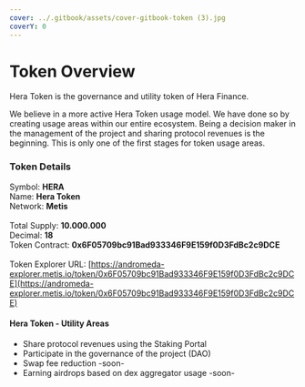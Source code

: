 ```yaml
---
cover: ../.gitbook/assets/cover-gitbook-token (3).jpg
coverY: 0
---
```


# Token Overview

Hera Token is the governance and utility token of Hera Finance.

We believe in a more active Hera Token usage model. We have done so by creating usage areas within our entire ecosystem. Being a decision maker in the management of the project and sharing protocol revenues is the beginning. This is only one of the first stages for token usage areas.

### Token Details

Symbol: **HERA**\
Name: **Hera Token**\
Network: **Metis**\
\
Total Supply: **10.000.000**\
Decimal: **18**\
Token Contract: **0x6F05709bc91Bad933346F9E159f0D3FdBc2c9DCE**\
\
Token Explorer URL: [https://andromeda-explorer.metis.io/token/0x6F05709bc91Bad933346F9E159f0D3FdBc2c9DCE](https://andromeda-explorer.metis.io/token/0x6F05709bc91Bad933346F9E159f0D3FdBc2c9DCE)

#### Hera Token - Utility Areas

* Share protocol revenues using the Staking Portal
* Participate in the governance of the project (DAO)
* Swap fee reduction -soon-
* Earning airdrops based on dex aggregator usage -soon-
